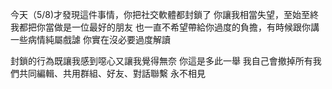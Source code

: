 
今天（5/8)才發現這件事情，你把社交軟體都封鎖了
你讓我相當失望，至始至終我都把你當做是一位最好的朋友
也一直不希望帶給你過度的負擔，有時候跟你講一些病情純屬戲謔
你實在沒必要過度解讀

封鎖的行為既讓我感到噁心又讓我覺得無奈
你這是多此一舉
我自己會撤掉所有我們共同編輯、共用群組、好友、對話聯繫
永不相見



